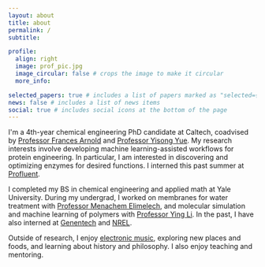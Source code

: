 ```yaml
---
layout: about
title: about
permalink: /
subtitle: 

profile:
  align: right
  image: prof_pic.jpg
  image_circular: false # crops the image to make it circular
  more_info: 

selected_papers: true # includes a list of papers marked as "selected={true}"
news: false # includes a list of news items
social: true # includes social icons at the bottom of the page
---
```


I'm a 4th-year chemical engineering PhD candidate at Caltech, coadvised by [Professor Frances Arnold](http://fhalab.caltech.edu) and [Professor Yisong Yue](http://www.yisongyue.com). My research interests involve developing machine learning-assisted workflows for protein engineering. In particular, I am interested in discovering and optimizing enzymes for desired functions. I interned this past summer at [Profluent](https://www.profluent.bio).

I completed my BS in chemical engineering and applied math at Yale University. During my undergrad, I worked on membranes for water treatment with [Professor Menachem Elimelech](https://elimelechlab.yale.edu), and molecular simulation and machine learning of polymers with [Professor Ying Li](https://pdelab.engr.wisc.edu). In the past, I have also interned at [Genentech](https://www.gene.com) and [NREL](https://www.nrel.gov).

Outside of research, I enjoy [electronic music](https://open.spotify.com/playlist/4RPKYnhJRLfIiuhpknQyNw?si=7f38795ed03c4194), exploring new places and foods, and learning about history and philosophy. I also enjoy teaching and mentoring.
